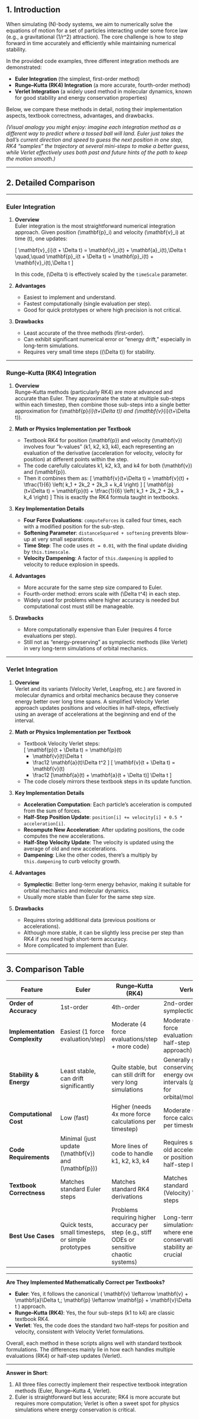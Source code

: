 ## 1. **Introduction**

When simulating \(N\)-body systems, we aim to numerically solve the equations of motion for a set of particles interacting under some force law (e.g., a gravitational \(1/r^2\) attraction). The core challenge is how to step forward in time accurately and efficiently while maintaining numerical stability.

In the provided code examples, three different integration methods are demonstrated:

- **Euler Integration** (the simplest, first-order method)  
- **Runge–Kutta (RK4) Integration** (a more accurate, fourth-order method)  
- **Verlet Integration** (a widely used method in molecular dynamics, known for good stability and energy conservation properties)

Below, we compare these methods in detail, noting their implementation aspects, textbook correctness, advantages, and drawbacks.  

*(Visual analogy you might enjoy: imagine each integration method as a different way to predict where a tossed ball will land. Euler just takes the ball’s current direction and speed to guess the next position in one step, RK4 “samples” the trajectory at several mini-steps to make a better guess, while Verlet effectively uses both past and future hints of the path to keep the motion smooth.)*

---

## 2. **Detailed Comparison**

---

### **Euler Integration**

1. **Overview**  
   Euler integration is the most straightforward numerical integration approach. Given position \(\mathbf{p}_i\) and velocity \(\mathbf{v}_i\) at time \(t\), one updates:

   \[
   \mathbf{v}_{i}(t + \Delta t) = \mathbf{v}_i(t) + \mathbf{a}_i(t)\,\Delta t
   \quad,\quad
   \mathbf{p}_i(t + \Delta t) = \mathbf{p}_i(t) + \mathbf{v}_i(t)\,\Delta t
   \]

   In this code, \(\Delta t\) is effectively scaled by the `timeScale` parameter.

2. **Advantages**  
   - Easiest to implement and understand.  
   - Fastest computationally (single evaluation per step).  
   - Good for quick prototypes or where high precision is not critical.

3. **Drawbacks**  
   - Least accurate of the three methods (first-order).  
   - Can exhibit significant numerical error or “energy drift,” especially in long-term simulations.  
   - Requires very small time steps (\(\Delta t\)) for stability.

---

### **Runge–Kutta (RK4) Integration**

1. **Overview**  
   Runge–Kutta methods (particularly RK4) are more advanced and accurate than Euler. They approximate the state at multiple sub-steps within each timestep, then combine those sub-steps into a single better approximation for \(\mathbf{p}_{i}(t+\Delta t)\) and \(\mathbf{v}_{i}(t+\Delta t)\).

2. **Math or Physics Implementation per Textbook**  
   - Textbook RK4 for position \(\mathbf{p}\) and velocity \(\mathbf{v}\) involves four “k-values” (k1, k2, k3, k4), each representing an evaluation of the derivative (acceleration for velocity, velocity for position) at different points within the step.  
   - The code carefully calculates k1, k2, k3, and k4 for both \(\mathbf{v}\) and \(\mathbf{p}\).  
   - Then it combines them as:
     \[
     \mathbf{v}(t+\Delta t) 
       = \mathbf{v}(t) + \tfrac{1}{6} \left( k_1 + 2k_2 + 2k_3 + k_4 \right)
     \]
     \[
     \mathbf{p}(t+\Delta t) 
       = \mathbf{p}(t) + \tfrac{1}{6} \left( k_1 + 2k_2 + 2k_3 + k_4 \right)
     \]
     This is exactly the RK4 formula taught in textbooks.

3. **Key Implementation Details**  
   - **Four Force Evaluations**: `computeForces` is called four times, each with a modified position for the sub-step.  
   - **Softening Parameter**: `distanceSquared + softening` prevents blow-up at very small separations.  
   - **Time Step**: The code uses `dt = 0.01`, with the final update dividing by `this.timescale`.  
   - **Velocity Dampening**: A factor of `this.dampening` is applied to velocity to reduce explosion in speeds.  

4. **Advantages**  
   - More accurate for the same step size compared to Euler.  
   - Fourth-order method: errors scale with \(\Delta t^4\) in each step.  
   - Widely used for problems where higher accuracy is needed but computational cost must still be manageable.

5. **Drawbacks**  
   - More computationally expensive than Euler (requires 4 force evaluations per step).  
   - Still not as “energy-preserving” as symplectic methods (like Verlet) in very long-term simulations of orbital mechanics.

---

### **Verlet Integration**

1. **Overview**  
   Verlet and its variants (Velocity Verlet, Leapfrog, etc.) are favored in molecular dynamics and orbital mechanics because they conserve energy better over long time spans. A simplified Velocity Verlet approach updates positions and velocities in half-steps, effectively using an average of accelerations at the beginning and end of the interval.

2. **Math or Physics Implementation per Textbook**  
   - Textbook Velocity Verlet steps:  
     \[
     \mathbf{p}(t + \Delta t) 
       = \mathbf{p}(t) 
       + \mathbf{v}(t)\Delta t 
       + \frac12 \mathbf{a}(t)\Delta t^2
     \]
     \[
     \mathbf{v}(t + \Delta t) 
       = \mathbf{v}(t) 
       + \frac12 [\mathbf{a}(t) + \mathbf{a}(t + \Delta t)] \Delta t
     \]
   - The code closely mirrors these textbook steps in its update function.

3. **Key Implementation Details**  
   - **Acceleration Computation**: Each particle’s acceleration is computed from the sum of forces.  
   - **Half-Step Position Update**: `position[i] += velocity[i] + 0.5 * acceleration[i]`.  
   - **Recompute New Acceleration**: After updating positions, the code computes the new accelerations.  
   - **Half-Step Velocity Update**: The velocity is updated using the average of old and new accelerations.  
   - **Dampening**: Like the other codes, there’s a multiply by `this.dampening` to curb velocity growth.  

4. **Advantages**  
   - **Symplectic**: Better long-term energy behavior, making it suitable for orbital mechanics and molecular dynamics.  
   - Usually more stable than Euler for the same step size.  

5. **Drawbacks**  
   - Requires storing additional data (previous positions or accelerations).  
   - Although more stable, it can be slightly less precise per step than RK4 if you need high short-term accuracy.  
   - More complicated to implement than Euler.

---

## 3. **Comparison Table**

| **Feature**                 | **Euler**                                           | **Runge–Kutta (RK4)**                                                                            | **Verlet**                                                                                 |
|-----------------------------|-----------------------------------------------------|--------------------------------------------------------------------------------------------------|--------------------------------------------------------------------------------------------|
| **Order of Accuracy**       | 1st-order                                           | 4th-order                                                                                        | 2nd-order (but symplectic)                                                                 |
| **Implementation Complexity** | Easiest (1 force evaluation/step)                 | Moderate (4 force evaluations/step + more code)                                                  | Moderate (2 force evaluations/step, half-step approach)                                    |
| **Stability & Energy**      | Least stable, can drift significantly              | Quite stable, but can still drift for very long simulations                                      | Generally good at conserving energy over long intervals (popular for orbital/molecular)   |
| **Computational Cost**      | Low (fast)                                         | Higher (needs 4x more force calculations per timestep)                                           | Moderate (2 force calculations per timestep)                                              |
| **Code Requirements**       | Minimal (just update \(\mathbf{v}\) and \(\mathbf{p}\)) | More lines of code to handle k1, k2, k3, k4                                                       | Requires storing old accelerations or positions, plus half-step logic                      |
| **Textbook Correctness**    | Matches standard Euler steps                        | Matches standard RK4 derivations                                                                 | Matches standard (Velocity) Verlet steps                                                   |
| **Best Use Cases**          | Quick tests, small timesteps, or simple prototypes | Problems requiring higher accuracy per step (e.g., stiff ODEs or sensitive chaotic systems)       | Long-term simulations where energy conservation and stability are crucial                  |

---

**Are They Implemented Mathematically Correct per Textbooks?**  
- **Euler**: Yes, it follows the canonical \( \mathbf{v} \leftarrow \mathbf{v} + \mathbf{a}\Delta t,\; \mathbf{p} \leftarrow \mathbf{p} + \mathbf{v}\Delta t \) approach.  
- **Runge–Kutta (RK4)**: Yes, the four sub-steps (k1 to k4) are classic textbook RK4.  
- **Verlet**: Yes, the code does the standard two half-steps for position and velocity, consistent with Velocity Verlet formulations.

Overall, each method in these scripts aligns well with standard textbook formulations. The differences mainly lie in how each handles multiple evaluations (RK4) or half-step updates (Verlet). 

---

**Answer in Short**:  
1. All three files correctly implement their respective textbook integration methods (Euler, Runge–Kutta 4, Verlet).  
2. Euler is straightforward but less accurate; RK4 is more accurate but requires more computation; Verlet is often a sweet spot for physics simulations where energy conservation is critical.